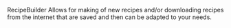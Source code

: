 RecipeBuilder
Allows for making of new recipes and/or
downloading recipes from the internet that
are saved and then can be adapted to your needs.
